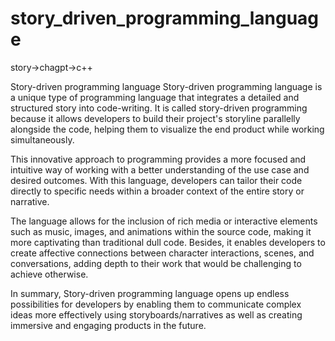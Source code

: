 # story_driven_programming_language
story->chagpt->c++

Story-driven programming language
Story-driven programming language is a unique type of programming language that integrates a detailed and structured story into code-writing. It is called story-driven programming because it allows developers to build their project's storyline parallelly alongside the code, helping them to visualize the end product while working simultaneously.

This innovative approach to programming provides a more focused and intuitive way of working with a better understanding of the use case and desired outcomes. With this language, developers can tailor their code directly to specific needs within a broader context of the entire story or narrative.

The language allows for the inclusion of rich media or interactive elements such as music, images, and animations within the source code, making it more captivating than traditional dull code. Besides, it enables developers to create affective connections between character interactions, scenes, and conversations, adding depth to their work that would be challenging to achieve otherwise.

In summary, Story-driven programming language opens up endless possibilities for developers by enabling them to communicate complex ideas more effectively using storyboards/narratives as well as creating immersive and engaging products in the future.